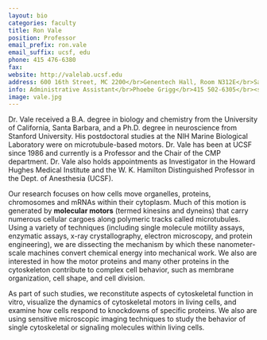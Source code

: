 ```yaml
---
layout: bio
categories: faculty
title: Ron Vale
position: Professor
email_prefix: ron.vale
email_suffix: ucsf, edu
phone: 415 476-6380
fax: 
website: http://valelab.ucsf.edu
address: 600 16th Street, MC 2200</br>Genentech Hall, Room N312E</br>San Francisco, CA 94158-2280</br>
info: Administrative Assistant</br>Phoebe Grigg</br>415 502-6305</br><span class="e">phoebe.grigg / cmp, ucsf, edu</span>
image: vale.jpg
---
```


Dr. Vale received a B.A. degree in biology and chemistry from the University of California, Santa Barbara, and a Ph.D. degree in neuroscience from Stanford University. His postdoctoral studies at the NIH Marine Biological Laboratory were on microtubule-based motors. Dr. Vale has been at UCSF since 1986 and currently is a Professor and the Chair of the CMP department. Dr. Vale also holds appointments as Investigator in the Howard Hughes Medical Institute and the W. K. Hamilton Distinguished Professor in the Dept. of Anesthesia (UCSF).
 
Our research focuses on how cells move organelles, proteins, chromosomes and mRNAs within their cytoplasm. Much of this motion is generated by **molecular motors** (termed kinesins and dyneins) that carry numerous cellular cargoes along polymeric tracks called microtubules. Using a variety of techniques (including single molecule motility assays, enzymatic assays, x-ray crystallography, electron microscopy, and protein engineering), we are dissecting the mechanism by which these nanometer-scale machines convert chemical energy into mechanical work. We also are interested in how the motor proteins and many other proteins in the cytoskeleton contribute to complex cell behavior, such as membrane organization, cell shape, and cell division. 

As part of such studies, we reconstitute aspects of cytoskeletal function in vitro, visualize the dynamics of cytoskeletal motors in living cells, and examine how cells respond to knockdowns of specific proteins. We also are using sensitive microscopic imaging techniques to study the behavior of single cytoskeletal or signaling molecules within living cells.
